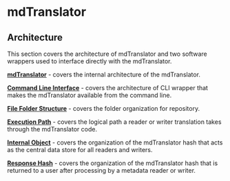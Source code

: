 # mdTranslator

## Architecture

This section covers the architecture of mdTranslator and two software wrappers used to interface directly with the mdTranslator. 

[__mdTranslator__](translatorArchitecture.md) - covers the internal architecture of the mdTranslator.

[__Command Line Interface__](commandLineInterface.md) - covers the architecture of CLI wrapper that makes the mdTranslator available from the command line.

[__File Folder Structure__](folderStructure.md) - covers the folder organization for repository.

[__Execution Path__](executionPath.md) - covers the logical path a reader or writer translation takes through the mdTranslator code.

[__Internal Object__](internalObject.md) - covers the organization of the mdTranslator hash that acts as the central data store for all readers and writers.

[__Response Hash__](responseHash.md) - covers the organization of the mdTranslator hash that is returned to a user after processing by a metadata reader or writer.
